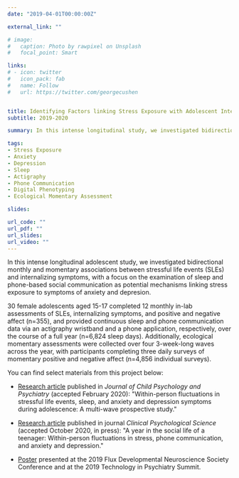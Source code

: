 ```yaml
---
date: "2019-04-01T00:00:00Z"

external_link: ""

# image:
#   caption: Photo by rawpixel on Unsplash
#   focal_point: Smart

links:
# - icon: twitter
#   icon_pack: fab
#   name: Follow
#   url: https://twitter.com/georgecushen


title: Identifying Factors linking Stress Exposure with Adolescent Internalizing Psychopathology using High-Frequency Longitudinal Designs
subtitle: 2019-2020

summary: In this intense longitudinal study, we investigated bidirectional monthly and momentary associations between stressful life events and internalizing symptoms, with a focus on the examination of sleep and phone-based social communication as potential mechanisms linking stress exposure to symptoms of anxiety and depresion. 

tags:
- Stress Exposure
- Anxiety
- Depression
- Sleep
- Actigraphy
- Phone Communication
- Digital Phenotyping
- Ecological Momentary Assessment

slides: 

url_code: ""
url_pdf: ""
url_slides: 
url_video: ""
---
```

In this intense longitudinal adolescent study, we investigated bidirectional monthly and momentary associations between stressful life events (SLEs) and internalizing symptoms, with a focus on the examination of sleep and phone-based social communication as potential mechanisms linking stress exposure to symptoms of anxiety and depresion. 

30 female adolescents aged 15-17 completed 12 monthly in-lab assessments of SLEs, internalizing symptoms, and positive and negative affect (n=355), and provided continuous sleep and phone communication data via an actigraphy wristband and a phone application, respectively, over the course of a full year (n=6,824 sleep days). Additionally, ecological momentary assessments were collected over four 3-week-long waves across the year, with participants completing three daily surveys of momentary positive and negative affect (n=4,856 individual surveys).

You can find select materials from this project below:

+ [Research article](https://sdlab.fas.harvard.edu/files/sdlab/files/vidal_bustamante_2020_sleep_stress_jcpp.pdf) published in *Journal of Child Psychology and Psychiatry* (accepted February 2020): "Within-person fluctuations in stressful life events, sleep, and anxiety and depression symptoms during adolescence: A multi-wave prospective study."    

- [Research article](Rodman_CPS_SEA_Social_PrePrint.pdf) published in journal *Clinical Psychological Science* (accepted October 2020, in press): "A year in the social life of a teenager: Within-person fluctuations in stress, phone communication, and anxiety and depression."    


+ [Poster](Cony_TIPS2019_poster.pdf) presented at the 2019 Flux Developmental Neuroscience Society Conference and at the 2019 Technology in Psychiatry Summit.  